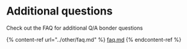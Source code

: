 # Additional questions

Check out the FAQ for additional Q/A bonder questions

{% content-ref url="../other/faq.md" %}
[faq.md](../other/faq.md)
{% endcontent-ref %}
